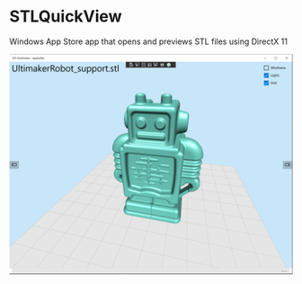 # STLQuickView
Windows App Store app that opens and previews STL files using DirectX 11

![](https://github.com/Ericvf/STLQuickView/blob/0e00aa381b3180f415d30c43e82e0a5d1d732877/screenshot.PNG)
